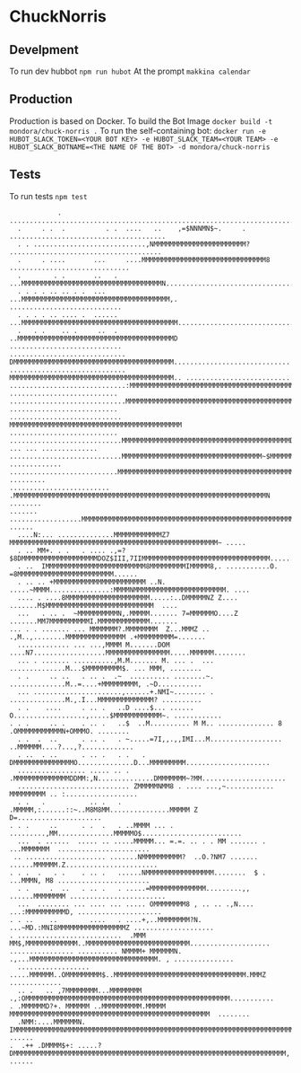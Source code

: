 
# ChuckNorris

## Develpment
To run dev hubbot ```npm run hubot```
At the prompt
`makkina calendar`

## Production
Production is based on Docker.
To build the Bot Image `docker build -t mondora/chuck-norris .`
To run the self-containing bot: `docker run -e HUBOT_SLACK_TOKEN=<YOUR BOT KEY> -e HUBOT_SLACK_TEAM=<YOUR TEAM> -e HUBOT_SLACK_BOTNAME=<THE NAME OF THE BOT> -d mondora/chuck-norris`

## Tests
To run tests ```npm test```


                .               .......................................................................
      .     . .  .          . .  ....   ..    ,=$NNNMN$~.     .  .......................................
      . . ............................,NMMMMMMMMMMMMMMMMMMMMMMM?  ......................................
      .     . ....       ...     ....MMMMMMMMMMMMMMMMMMMMMMMMMMMMMMM8     ..............................
      .        . .       ..   .  ...MMMMMMMMMMMMMMMMMMMMMMMMMMMMMMMMMMMN................................
      . . . . .. .. . .  ...     ...MMMMMMMMMMMMMMMMMMMMMMMMMMMMMMMMMMMMM,. ............................
      . . . . .. .... .  ...... ...MMMMMMMMMMMMMMMMMMMMMMMMMMMMMMMMMMMMMMM..............................
      .   . .    .. .     ..  .  ..MMMMMMMMMMMMMMMMMMMMMMMMMMMMMMMMMMMMMMMD ............................
    ............................. DMMMMMMMMMMMMMMMMMMMMMMMMMMMMMMMMMMMMMMMM.............................
    ............................. MMMMMMMMMMMMMMMMMMMMMMMMMMMMMMMMMMMMMMMMM.. ..........................
    .............................:MMMMMMMMMMMMMMMMMMMMMMMMMMMMMMMMMMMMMMMMM, ...........................
    .............................MMMMMMMMMMMMMMMMMMMMMMMMMMMMMMMMMMMMMMMMMMM ...........................
    ............................ MMMMMMMMMMMMMMMMMMMMMMMMMMMMMMMMMMMMMMMMMMM ...........................
    ............................MMMMMMMMMMMMMMMMMMMMMMMMMMMMMMMMMMMMMMMMMMD..     ... ... ..............
    ............................MMMMMMMMMMMMMMMMMMMMMMMMMMMMMMMMMMM~$MMMMMMMMMMMMMMMMMMM+  .............
    ...........................MMMMMMMMMMMMMMMMMMMMMMMMMMMMMMMMMMMMMMMMMMMMMMMMMMMMMMMMMMMMM=. .........
    ......................... .MMMMMMMMMMMMMMMMMMMMMMMMMMMMMMMMMMMMMMMMMMMMMMMMMMMMMMMMMMMMMMMN ........
    ....... ..................MMMMMMMMMMMMMMMMMMMMMMMMMMMMMMMMMMMMMMMMMMMMMMMMMMMMMMMMMMMMMMMMMM+ ......
      ....N:... ..............MMMMMMMMMMMMZ7 MMMMMMMMMMMMMMMMMMMMMMMMMMMMMMMMMMMMMMMMMMMMMMMMMMMM~ .....
      . .. MM+. . .   . .... .,=?$8DMMMMMMMMMMMMMMMMMMMDOZ$III,7IIMMMMMMMMMMMMMMMMMMMMMMMMMMMMMMMM......
      . ..  IMMMMMMMMMMMMMMMMMMMMMMMMM8MMMMMMMMMIMMMMM8,. ...........O. =8MMMMMMMMMMMMMMMMMMMMMMMM......
      . .. .. +MMMMMMMMMMMMMMMMMMMMMMM ..N. .....~MMMM...............:MMMMNMMMMMMMMMMMMMMMMMMMMMMM. ....
      .... . ....8MMMMMMMMMMMMMMMMMMMMM.....:..DMMMMMNZ Z.... .......M$MMMMMMMMMMMMMMMMMMMMMMMMMMM  ....
      ...   . .. .  ~MMMMMMMMMMN,.MMMMM....... 7=MMMMMMO....Z .......MM7MMMMMMMMMMI.MMMMMMMMMMMMM.......
    ... . . ....... ... MMMMMMM?.MMMMMMMM  Z...MMMZ .. .,M..,........MMMMMMMMMMMMMMM .+MMMMMMMMM=.......
      ............. ... ...,MMMM M.......DOM ....N7..................MMMMMMMMMMMMMMMM.....MMMMMM........
      ... . ....... ..........,M.M....... M. ... .  ... ..............M...$MMMMMMMMM$. ... MMM, ........
      . .     .. ..   . .. .  .~  .......... ........~. ..............M..=....+MMMMMMMMM, .~D...........
      ... ......................,......+.NMI~........ . ..............M.,.I...MMMMMMMMMMMMMM? ..........
      . .    ....     . .. .   ..D ....$... ...... O..................,.....$MMMMMMMMMMMM~. ............
    . . .     .. .    . .. .   ..$  ..M.......... M M.. .............. 8  .OMMMMMMMMMMMN+OMMMO. ........
      . .  .  ..      . .. .   . ~.....=7I,,.,,IMI...M.................. ..MMMMMM....?...,?.............
      . ..  . ..      . .. .   . .   . DMMMMMMMMMMMMMMMO..............D...MMMMMMMMM.....................
      ................. ..... .. . .MMMMMMMMMMMMMMDDMM:,N..............DMMMMMMM~?MM.....................
      ............................ ZMMMMMNMM8 . .... ...,~............  MMMMMMMMM .. :..................
      . .   .           .. .   . .MMMMM,:......::~..M8M8MM...............MMMMM Z D=.....................
    . . .     ..      . .  .   . ..MMMM ... . .........,MM..............MMMMMO$.........................
      ...  . ......  ..... .. .....MMMMM... =.=. .. . . MM ....... . ...MMMMMMM  .......................
     .. .................... .......NMMMMMMMMMM?  ..O.?NM7 ....... ......MMMMMM.Z.......................
    . . .  .   . .    . .. .   ......NMMMMMMMMMMMMMMMMM........  $ . ...MMMN, M8 .......................
      . .     .  ..   . .. .   . .....=MMMMMMMMMMMMMM.........,, ......MMMMMMMM ........................
      ...  ........ ... .... ... ..... OMMMMMMMM8 , .. .. .,N.... ...:MMMMMMMMMMD, .....................
    . . ..    ..        ....   . ....+,..MMMMMMMM?N. ...~MD.:MNI8MMMMMMMMMMMMMMMMMZ ....................
    . ..........................  .MMM MM$,MMMMMMMMMMMMM..MMMMMMMMMMMMMMMMMMMMMMMMMM....................
    ................ .......... NMMMM+ MMMMMMN. .,...MMMMMMMMMMMMMMMMMMMMMMMMMMMMMMMM. , ...............
      ..................  .....MMMMMM..OMMMMMMMMM$..MMMMMMMMMMMMMMMMMMMMMMMMMMMMMMMMM.MMMZ .............
      .. .   .. ,7MMMMMMMM...MMMMMMMM .,:OMMMMMMMMMMMMMMMMMMMMMMMMMMMMMMMMMMMMMMMMMMMMMMMMMMM...........
    . .MMMMMMD?+. MMMMMM ..MMMMMMMMMM.MMMMM MMMMMMMMMMMMMMMMMMMMMMMMMMMMMMMMMMMMMMMMMMMMMMMMMM  ........
      .NMM:....MMMMMMN. IMMMMMMMMMMMMNMMMMMMMMMMMMMMMMMMMMMMMMMMMMMMMMMMMMMMMMMMMMMMMMMMMMMMMMMO. ......
    .  .++ .DMMMM$+: .....?DMMMMMMMMMMMMMMMMMMMMMMMMMMMMMMMMMMMMMMMMMMMMMMMMMMMMMMMMMMMMMMMMMMMM, ......
